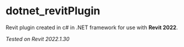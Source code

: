 # dotnet_revitPlugin

Revit plugin created in c# in .NET framework for use with **Revit 2022**.

*Tested on Revit 2022.1.30*
